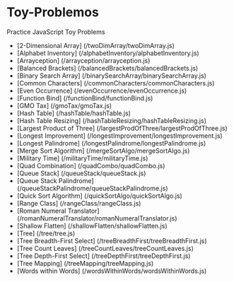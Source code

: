 # Toy-Problemos
Practice JavaScript Toy Problems

* [2-Dimensional Array] (/twoDimArray/twoDimArray.js)
* [Alphabet Inventory] (/alphabetInventory/alphabetInventory.js)
* [Arrayception] (/arrayception/arrayception.js)
* [Balanced Brackets] (/balancedBrackets/balancedBrackets.js)
* [Binary Search Array] (/binarySearchArray/binarySearchArray.js)
* [Common Characters] (/commonCharacters/commonCharacters.js)
* [Even Occurrence] (/evenOccurrence/evenOccurrence.js)
* [Function Bind] (/functionBind/functionBind.js)
* [GMO Tax] (/gmoTax/gmoTax.js)
* [Hash Table] (/hashTable/hashTable.js)
* [Hash Table Resizing] (/hashTableResizing/hashTableResizing.js)
* [Largest Product of Three] (/largestProdOfThree/largestProdOfThree.js)
* [Longest Improvement] (/longestImprovement/longestImprovement.js)
* [Longest Palindrome] (/longestPalindrome/longestPalindrome.js)
* [Merge Sort Algorithm] (/mergeSortAlgo/mergeSortAlgo.js)
* [Military Time] (/militaryTime/militaryTime.js)
* [Quad Combination] (/quadCombo/quadCombo.js)
* [Queue Stack] (/queueStack/queueStack.js)
* [Queue Stack Palindrome] (/queueStackPalindrome/queueStackPalindrome.js)
* [Quick Sort Algorithm] (/quickSortAlgo/quickSortAlgo.js)
* [Range Class] (/rangeClass/rangeClass.js)
* [Roman Numeral Translator] (/romanNumeralTranslator/romanNumeralTranslator.js)
* [Shallow Flatten] (/shallowFlatten/shallowFlatten.js)
* [Tree] (/tree/tree.js)
* [Tree Breadth-First Select] (/treeBreadthFirst/treeBreadthFirst.js)
* [Tree Count Leaves] (/treeCountLeaves/treeCountLeaves.js)
* [Tree Depth-First Select] (/treeDepthFirst/treeDepthFirst.js)
* [Tree Mapping] (/treeMapping/treeMapping.js)
* [Words within Words] (/wordsWithinWords/wordsWithinWords.js)
